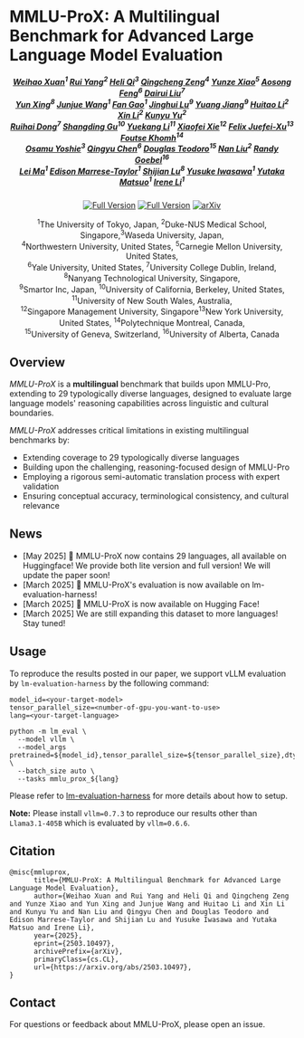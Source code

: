 # MMLU-ProX: A Multilingual Benchmark for Advanced Large Language Model Evaluation
<p align="center">
<!-- 
<a href="" target='_blank'>
    <img src="">
</a>
-->
<h5 align="center">
    <em> 
        <a href="https://scholar.google.com/citations?user=7e0W-2AAAAAJ&hl=en">Weihao Xuan</a><sup>1</sup>
        <a href="https://scholar.google.com/citations?user=aCawmg0AAAAJ&hl=zh-CN">Rui Yang</a><sup>2</sup>
        <a href="https://scholar.google.com/citations?user=CH-rTXsAAAAJ&hl=en">Heli Qi</a><sup>3</sup>
        <a href="https://scholar.google.com/citations?user=i0K71KQAAAAJ&hl=en">Qingcheng Zeng</a><sup>4</sup>
        <a href="https://scholar.google.com.hk/citations?user=95n7XTkAAAAJ&hl=en">Yunze Xiao</a><sup>5</sup>
        <a href="https://scholar.google.com/citations?user=hFhhrmgAAAAJ&hl=en">Aosong Feng</a><sup>6</sup>
        <a href="https://scholar.google.com/citations?user=6bOcCh0AAAAJ&hl=zh-CN">Dairui Liu</a><sup>7</sup>
    <br>
        <a href="https://scholar.google.com/citations?user=uOAYTXoAAAAJ&hl=en">Yun Xing</a><sup>8</sup>
        <a href="https://scholar.google.com/citations?user=H58gKSAAAAAJ&hl=en">Junjue Wang</a><sup>1</sup>
        <a href="https://scholar.google.com/citations?user=TqvMfmoAAAAJ&hl=zh-CN">Fan Gao</a><sup>1</sup>
        <a href="https://scholar.google.com/citations?user=ZzK_UdYAAAAJ&hl=en">Jinghui Lu</a><sup>9</sup>
        <a href="">Yuang Jiang</a><sup>9</sup>
        <a href="">Huitao Li</a><sup>2</sup>
        <a href="">Xin Li</a><sup>2</sup>
        <a href="https://www.researchgate.net/profile/Kunyu-Yu-2">Kunyu Yu</a><sup>2</sup>
    <br>
        <a href="https://scholar.google.com/citations?user=icGRQ68AAAAJ&hl=zh-CN">Ruihai Dong</a><sup>7</sup>
        <a href="https://scholar.google.com.hk/citations?user=E1GCDXUAAAAJ&hl=zh-CN">Shangding Gu</a><sup>10</sup>
        <a href="https://scholar.google.com/citations?user=tuJEDb4AAAAJ&hl=en">Yuekang Li</a><sup>11</sup>
        <a href="https://scholar.google.com/citations?user=FfcZfJgAAAAJ&hl=zh-CN">Xiaofei Xie</a><sup>12</sup>
        <a href="https://scholar.google.com/citations?user=dgN8vtwAAAAJ&hl=zh-CN">Felix Juefei-Xu</a><sup>13</sup>
        <a href="https://scholar.google.com/citations?user=YYXb3KIAAAAJ&hl=en">Foutse Khomh</a><sup>14</sup>
    <br>
        <a href="https://scholar.google.co.jp/citations?user=YLA5LwEAAAAJ&hl=ja">Osamu Yoshie</a><sup>3</sup>
        <a href="https://scholar.google.com/citations?user=FSLotiMAAAAJ&hl=en">Qingyu Chen</a><sup>6</sup>
        <a href="https://scholar.google.com/citations?user=bDgzTucAAAAJ&hl=en">Douglas Teodoro</a><sup>15</sup>
        <a href="https://scholar.google.com/citations?user=ceF698kAAAAJ&hl=zh-CN">Nan Liu</a><sup>2</sup>
        <a href="https://scholar.google.ca/citations?user=fTgRyn4AAAAJ&hl=en">Randy Goebel</a><sup>16</sup>
   <br>
        <a href="https://scholar.google.com/citations?user=xsfGc58AAAAJ&hl=en">Lei Ma</a><sup>1</sup>
        <a href="https://scholar.google.com/citations?hl=es&user=uK_esCgAAAAJ">Edison Marrese-Taylor</a><sup>1</sup>
        <a href="https://scholar.google.com/citations?user=uYmK-A0AAAAJ&hl=en">Shijian Lu</a><sup>8</sup>
        <a href="https://scholar.google.co.jp/citations?user=nRLaJiQAAAAJ&hl=ja">Yusuke Iwasawa</a><sup>1</sup>
        <a href="https://scholar.google.co.jp/citations?user=Dy8iau4AAAAJ&hl=ja">Yutaka Matsuo</a><sup>1</sup>
        <a href="https://scholar.google.com/citations?user=JuYPjCMAAAAJ&hl=zh-CN">Irene Li</a><sup>1</sup>
    </em>
</h5>
</p>
<p align="center">
  <a href="https://huggingface.co/datasets/li-lab/MMLU-ProX"><img src="https://img.shields.io/badge/🤗-Full%20Version-yellow" alt="Full Version"></a>
<a href="https://huggingface.co/datasets/li-lab/MMLU-ProX-Lite"><img src="https://img.shields.io/badge/🤗-Lite%20Version-yellow" alt="Full Version"></a>
  <a href="https://arxiv.org/abs/2503.10497"><img src="https://img.shields.io/badge/arXiv-Paper-b31b1b" alt="arXiv"></a>
</p>
<p align="center">
    <sup>1</sup>The University of Tokyo, Japan, <sup>2</sup>Duke-NUS Medical School, Singapore,<sup>3</sup>Waseda University, Japan,<br>
    <sup>4</sup>Northwestern University, United States, <sup>5</sup>Carnegie Mellon University, United States,<br>
    <sup>6</sup>Yale University, United States, <sup>7</sup>University College Dublin, Ireland, <sup>8</sup>Nanyang Technological University, Singapore,<br>
    <sup>9</sup>Smartor Inc, Japan, <sup>10</sup>University of California, Berkeley, United States, <sup>11</sup>University of New South Wales, Australia,<br>
    <sup>12</sup>Singapore Management University, Singapore<sup>13</sup>New York University, United States, <sup>14</sup>Polytechnique Montreal, Canada,<br>
    <sup>15</sup>University of Geneva, Switzerland, <sup>16</sup>University of Alberta, Canada
</p>
<p align="center">

## Overview

_MMLU-ProX_ is a **multilingual** benchmark that builds upon MMLU-Pro, extending to 29 typologically diverse languages, designed to evaluate large language models' reasoning capabilities across linguistic and cultural boundaries.

_MMLU-ProX_ addresses critical limitations in existing multilingual benchmarks by:
- Extending coverage to 29 typologically diverse languages
- Building upon the challenging, reasoning-focused design of MMLU-Pro
- Employing a rigorous semi-automatic translation process with expert validation
- Ensuring conceptual accuracy, terminological consistency, and cultural relevance

## News
- [May 2025] 🎉 MMLU-ProX now contains 29 languages, all available on Huggingface! We provide both lite version and full version! We will update the paper soon!
- [March 2025] 🎉 MMLU-ProX's evaluation is now available on lm-evaluation-harness!
- [March 2025] 🎉 MMLU-ProX is now available on Hugging Face!
- [March 2025] We are still expanding this dataset to more languages! Stay tuned!


## Usage
To reproduce the results posted in our paper, we support vLLM evaluation by `lm-evaluation-harness` by the following command:
```
model_id=<your-target-model>
tensor_parallel_size=<number-of-gpu-you-want-to-use>
lang=<your-target-language>

python -m lm_eval \
  --model vllm \
  --model_args pretrained=${model_id},tensor_parallel_size=${tensor_parallel_size},dtype=auto,gpu_memory_utilization=0.9 \
  --batch_size auto \
  --tasks mmlu_prox_${lang}
```
Please refer to [lm-evaluation-harness](https://github.com/EleutherAI/lm-evaluation-harness) for more details about how to setup. 

**Note:** Please install `vllm=0.7.3` to reproduce our results other than `Llama3.1-405B` which is evaluated by `vllm=0.6.6`.

## Citation
```
@misc{mmluprox,
      title={MMLU-ProX: A Multilingual Benchmark for Advanced Large Language Model Evaluation}, 
      author={Weihao Xuan and Rui Yang and Heli Qi and Qingcheng Zeng and Yunze Xiao and Yun Xing and Junjue Wang and Huitao Li and Xin Li and Kunyu Yu and Nan Liu and Qingyu Chen and Douglas Teodoro and Edison Marrese-Taylor and Shijian Lu and Yusuke Iwasawa and Yutaka Matsuo and Irene Li},
      year={2025},
      eprint={2503.10497},
      archivePrefix={arXiv},
      primaryClass={cs.CL},
      url={https://arxiv.org/abs/2503.10497}, 
}
```

## Contact
For questions or feedback about MMLU-ProX, please open an issue.
